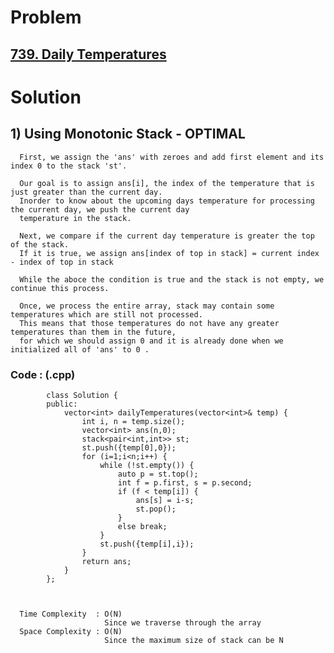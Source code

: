 # Problem

## [739. Daily Temperatures](https://leetcode.com/problems/daily-temperatures/)


# Solution 

## 1) Using Monotonic Stack - OPTIMAL

      First, we assign the 'ans' with zeroes and add first element and its index 0 to the stack 'st'.
      
      Our goal is to assign ans[i], the index of the temperature that is just greater than the current day.
      Inorder to know about the upcoming days temperature for processing the current day, we push the current day 
      temperature in the stack.
      
      Next, we compare if the current day temperature is greater the top of the stack.
      If it is true, we assign ans[index of top in stack] = current index - index of top in stack
      
      While the aboce the condition is true and the stack is not empty, we continue this process.
      
      Once, we process the entire array, stack may contain some temperatures which are still not processed.
      This means that those temperatures do not have any greater temperatures than them in the future, 
      for which we should assign 0 and it is already done when we initialized all of 'ans' to 0 . 
      
      
   ### Code : (.cpp)
    
            class Solution {
            public:
                vector<int> dailyTemperatures(vector<int>& temp) {
                    int i, n = temp.size();
                    vector<int> ans(n,0);
                    stack<pair<int,int>> st;
                    st.push({temp[0],0});
                    for (i=1;i<n;i++) {
                        while (!st.empty()) {
                            auto p = st.top();
                            int f = p.first, s = p.second;
                            if (f < temp[i]) {
                                ans[s] = i-s;
                                st.pop();
                            } 
                            else break;
                        }
                        st.push({temp[i],i});
                    }
                    return ans;
                }
            };
            
            
 
      Time Complexity  : O(N) 
                         Since we traverse through the array
      Space Complexity : O(N)
                         Since the maximum size of stack can be N
